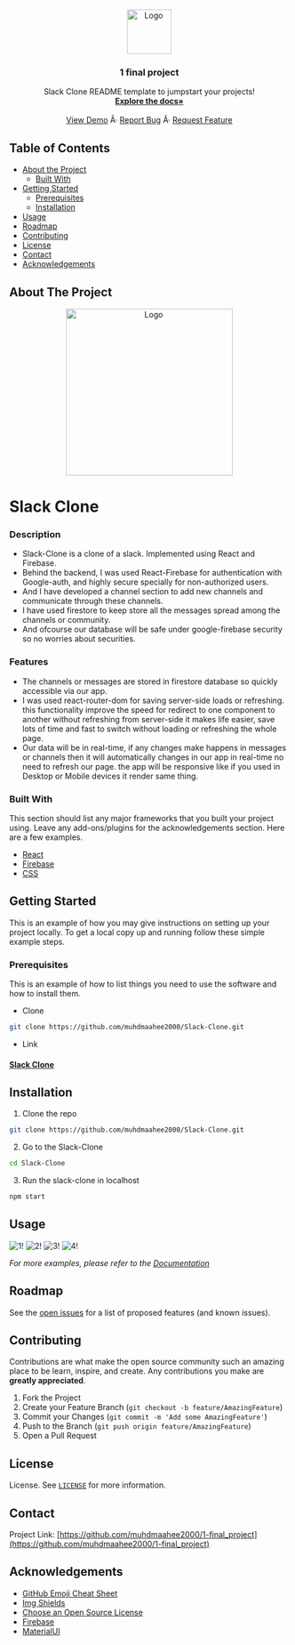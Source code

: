 <!-- PROJECT LOGO -->
<br />
<p align="center">
  <a href="https://github.com/muhdmaahee2000/1-final_project">
    <img src="https://github.com/muhdmaahee2000/1-final_project" alt="Logo" width="80" height="80">
  </a>

  <h3 align="center">1 final project</h3>

  <p align="center">
    Slack Clone README template to jumpstart your projects!
    <br />
    <a href="https://github.com/muhdmaahee2000/Slack-Clone"><strong>Explore the docs»</strong></a>
    <br />
    <br />
    <a href="https://github.com/muhdmaahee2000/Slack-Clone">View Demo</a>
    Â·
    <a href="https://github.com/muhdmaahee2000/Slack-Clone/issues">Report Bug</a>
    Â·
    <a href="https://github.com/muhdmaahee2000/Slack-Clone/issues">Request Feature</a>
  </p>
</p>



<!-- TABLE OF CONTENTS -->
## Table of Contents

* [About the Project](#about-the-project)
  * [Built With](#built-with)
* [Getting Started](#getting-started)
  * [Prerequisites](#prerequisites)
  * [Installation](#installation)
* [Usage](#usage)
* [Roadmap](#roadmap)
* [Contributing](#contributing)
* [License](#license)
* [Contact](#contact)
* [Acknowledgements](#acknowledgements)



<!-- ABOUT THE PROJECT -->
## About The Project
<p align="center">
  <a href="https://github.com/muhdmaahee2000/Slack-Clone">
    <img src="https://github.com/muhdmaahee2000//Slack-Clone/blob/main/src/assets/slack_logo-ebd02d1.svg" alt="Logo" width="300" height="300">
  </a>
</p>

# Slack Clone

### Description
- Slack-Clone is a clone of a slack. Implemented using React and Firebase.
- Behind the backend, I was used React-Firebase for authentication with Google-auth, and highly secure specially for non-authorized users. 
- And I have developed a channel section to add new channels and communicate through these channels.
- I have used firestore to keep store all the messages spread among the channels or community. 
- And ofcourse our database will be safe under google-firebase security so no worries about securities.

### Features
- The channels or messages are stored in firestore database so quickly accessible via our app.
- I was used react-router-dom for saving server-side loads or refreshing. this functionality improve the speed for redirect to one component to another without refreshing from  server-side it makes life easier, save lots of time and fast to switch without loading or refreshing the whole page.
- Our data will be in real-time, if any changes make happens in messages or channels then it will automatically changes in our app in real-time no need to refresh our page.
the app will be responsive like if you used in Desktop or Mobile devices it render same thing.



### Built With
This section should list any major frameworks that you built your project using. Leave any add-ons/plugins for the acknowledgements section. Here are a few examples.
* [React](https://reactjs.org/docs/getting-started.html)
* [Firebase](https://firebase.google.com/docs)
* [CSS](https://developer.mozilla.org/en-US/docs/Web/CSS)



<!-- GETTING STARTED -->
## Getting Started

This is an example of how you may give instructions on setting up your project locally.
To get a local copy up and running follow these simple example steps.

### Prerequisites

This is an example of how to list things you need to use the software and how to install them.
* Clone
```sh
git clone https://github.com/muhdmaahee2000/Slack-Clone.git
```

* Link
#### [Slack Clone](https://slack-clone-152da.web.app/)

## Installation

1. Clone the repo
```sh
git clone https://github.com/muhdmaahee2000/Slack-Clone.git
```

2. Go to the Slack-Clone
```sh
cd Slack-Clone
```

3. Run the slack-clone in localhost
```sh
npm start
```

<!-- USAGE EXAMPLES -->
## Usage

![1!](https://github.com/muhdmaahee2000/Slack-Clone/blob/main/src/assets/1.jpg)
![2!](https://github.com/muhdmaahee2000/Slack-Clone/blob/main/src/assets/2jpg.jpg)
![3!](https://github.com/muhdmaahee2000/Slack-Clone/blob/main/src/assets/3jpg.jpg)
![4!](https://github.com/muhdmaahee2000/Slack-Clone/blob/main/src/assets/4jpg.jpg)

_For more examples, please refer to the [Documentation](#built-with)_



<!-- ROADMAP -->
## Roadmap

See the [open issues](https://github.com/muhdmaahee2000/Slack-Clone/issues) for a list of proposed features (and known issues).



<!-- CONTRIBUTING -->
## Contributing

Contributions are what make the open source community such an amazing place to be learn, inspire, and create. Any contributions you make are **greatly appreciated**.

1. Fork the Project
2. Create your Feature Branch (`git checkout -b feature/AmazingFeature`)
3. Commit your Changes (`git commit -m 'Add some AmazingFeature'`)
4. Push to the Branch (`git push origin feature/AmazingFeature`)
5. Open a Pull Request



<!-- LICENSE -->
## License

License. See [`LICENSE`](https://github.com/muhdmaahee2000/Slack-Clone/blob/main/LICENSE) for more information.



<!-- CONTACT -->
## Contact

Project Link: [https://github.com/muhdmaahee2000/1-final_project](https://github.com/muhdmaahee2000/1-final_project)



<!-- ACKNOWLEDGEMENTS -->
## Acknowledgements
* [GitHub Emoji Cheat Sheet](https://www.webpagefx.com/tools/emoji-cheat-sheet)
* [Img Shields](https://shields.io)
* [Choose an Open Source License](https://choosealicense.com)
* [Firebase](https://firebase.google.com/)
* [MaterialUI](https://material-ui.com/)




<!-- MARKDOWN LINKS & IMAGES -->
<!-- https://www.markdownguide.org/basic-syntax/#reference-style-links -->
[contributors-shield]: https://img.shields.io/github/contributors/muhdmaahee2000/Slack-Clone.svg?style=flat
[contributors-url]: https://github.com/abhishekpatel946/Slack-Clone/graphs/contributors
[forks-shield]: https://img.shields.io/github/forks/muhdmaahee2000/Slack-Clone.svg?style=flat
[forks-url]: https://github.com/muhdmaahee2000/Slack-Clone/network/members
[stars-shield]: https://img.shields.io/github/stars/muhdmaahee2000/Slack-Clone.svg?style=flat
[stars-url]: https://github.com/muhdmaahee2000/Slack-Clone/stargazers
[issues-shield]: https://img.shields.io/github/issue/muhdmaahee2000/Slack-Clone.svg?style=flat
[issues-url]: https://github.com/muhdmaahee2000//Slack-Clone/issues
[product-screenshot]: https://github.com/muhdmaahee2000/Slack-Clone/blob/main/src/assets/slack_logo-ebd02d1.svg

